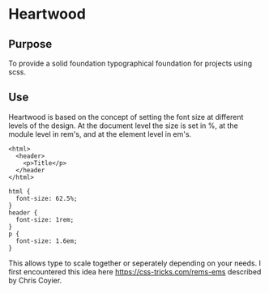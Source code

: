 # Heartwood

## Purpose

To provide a solid foundation typographical foundation for projects
using scss.

## Use

Heartwood is based on the concept of setting the font size at
different levels of the design. At the document level the size is set in
%, at the module level in rem's, and at the element level in em's.

```
<html>
  <header>
    <p>Title</p>
  </header
</html>
```

```
html {
  font-size: 62.5%;
}
header {
  font-size: 1rem;
}
p {
  font-size: 1.6em;
}
```

This allows type to scale together or seperately depending on your
needs. I first encountered this idea here https://css-tricks.com/rems-ems
described by Chris Coyier.
